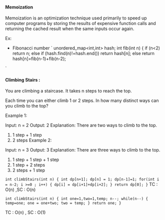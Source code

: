 #### Memoization

Memoization is an optimization technique used primarily to speed up computer programs by storing the results 
of expensive function calls and returning the cached result when the same inputs occur again.

Ex:
- Fibonacci number
`
    unordered_map<int,int> hash;
    int fib(int n) {
        if (n<2)
            return n;
        else
            if (hash.find(n)!=hash.end())
                return hash[n];
            else
                return hash[n]=fib(n-1)+fib(n-2);
               
 `
 
 #### Climbing Stairs :
 
You are climbing a staircase. It takes n steps to reach the top.

Each time you can either climb 1 or 2 steps. In how many distinct ways can you climb to the top?

Example 1:

Input: n = 2
Output: 2
Explanation: There are two ways to climb to the top.
1. 1 step + 1 step
2. 2 steps
Example 2:

Input: n = 3
Output: 3
Explanation: There are three ways to climb to the top.
1. 1 step + 1 step + 1 step
2. 1 step + 2 steps
3. 2 steps + 1 step


`
int climbStairs(int n)
{
  int dp[n+1];
  dp[n] = 1;
  dp[n-1]=1;
  for(int i = n-2; i >=0 ; i++)
  {
      dp[i] = dp[i+1]+dp[i+2];
  }
  return dp[0];
}
`
TC : O(n) ,SC :  O(n)

`
int climbStairs(int n) {
        int one=1,two=1,temp;
        n--;
        while(n--)
        {
            temp=one;
            one = one+two;
            two = temp;
        }
        return one;
    }
    `
    
TC : O(n) , SC : O(1)
